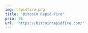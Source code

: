 ```yaml
---
img: rapidfire.png
title: 'Bitcoin Rapid-Fire'
prio: 36
url: 'https://bitcoinrapidfire.com/'
---
```




















